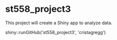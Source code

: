 # st558_project3
This project will create a Shiny app to analyze data. 

shiny::runGitHub('st558_project3', 'cristagregg')
